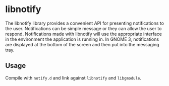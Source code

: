 libnotify
=========

The libnotify library provides a convenient API for presenting notifications to the user.
Notifications can be simple message or they can allow the user to respond.
Notifications made with libnotify will use the appropriate interface in the environment the application is running in.
In GNOME 3, notifications are displayed at the bottom of the screen and then put into the messaging tray.


## Usage ##

Compile with `notify.d` and link against `libnotify` and `libgmodule`.
